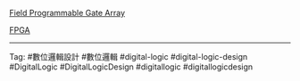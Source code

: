 [Field Programmable Gate Array](Field%20Programmable%20Gate%20Array.md)

[FPGA](FPGA.md)

---

Tag: #數位邏輯設計 #數位邏輯 #digital-logic #digital-logic-design #DigitalLogic #DigitalLogicDesign #digitallogic #digitallogicdesign 
